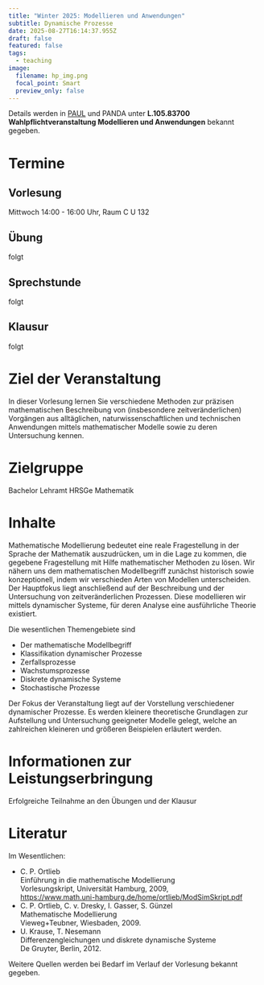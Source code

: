```yaml
---
title: "Winter 2025: Modellieren und Anwendungen"
subtitle: Dynamische Prozesse
date: 2025-08-27T16:14:37.955Z
draft: false
featured: false
tags:
  - teaching
image:
  filename: hp_img.png
  focal_point: Smart
  preview_only: false
---
```

Details werden in [PAUL](https://paul.uni-paderborn.de/scripts/mgrqispi.dll?APPNAME=CampusNet&PRGNAME=COURSEDETAILS&ARGUMENTS=-N000000000000001,-N000443,-N0,-N393923070459804,-N393923070404805,-N0,-N0,-N3,-AxWpDOgBAfBWWOdooOdwlmfBZcMmFPN5oONLdcolZfUm0Wol6mzHBHqA-WuLk4IldOuPSeZ56VDK8YoDN7j7AWDWSYQewc-H3fScjmUmvPQR74IP3vDUEvQPE4zPXRYPuOSijWByFV-PAeW5A4BmVPMojPZRMffwhHuPSQfFFVQoumjWbxgUK3zUMfDUAfQopcdASVNKAeN7Z4qotRgpZcDDNOgUJW-WdHB6f3zFdWkZ33SFwmQf6xjpT4umwrqLZcuW57tZePdm-VNWsCf69xWi6QQRZWfLz3YaZefN6YgijYfoKVf6D4DLQmjH5f-o6eQHJ4BPTcQcF7fmeOdoIeWKIfdHdvWKHevZLedUNHZoTeZPSmdZWP-oCrDKKczPmxuKEONP3fIUqPQofHqoNfSpJxDWTVdLeHgDdOzn9mZKEVfWZPMRmvZmLHjWNCupVRYPZxULf7qGDHUKTvfHlczwFcYKAYoa9OuRBPz5TWBeNWUUIcDD6Rf6QYoHhPI5YRzPYxU5SRW76Q-HBczUMPqPXvjKDHZmQHNoeHd6XxjpXVom-3WB6rDAyQY5feMVjvUK6PDHMQq67mWpJHZUafUUImjf-YYVdcQmSRZKYxgLjvQL9PgP3WYZaPNBj4f5uP-pKOZofmBK0fgLW4gRXe-nFPZKSWj5qPffNPDKqcBm5rqWwfUiF3BK03zcAWj5CRMpl3zwEVWB-vzGVVupTfBUTxNy6QSftPfmh7Z5BvDUIVSWpef9tcNHArgmPHWRq) und PANDA unter **L.105.83700 Wahlpflichtveranstaltung Modellieren und Anwendungen** bekannt gegeben.

# Termine

## Vorlesung

Mittwoch 14:00 - 16:00 Uhr, Raum C U 132

## Übung

folgt

## Sprechstunde

folgt

## Klausur

folgt

# Ziel der Veranstaltung

In dieser Vorlesung lernen Sie verschiedene Methoden zur präzisen mathematischen Beschreibung von (insbesondere zeitveränderlichen) Vorgängen aus alltäglichen, naturwissenschaftlichen und technischen Anwendungen mittels mathematischer Modelle sowie zu deren Untersuchung kennen.

# Zielgruppe

Bachelor Lehramt HRSGe Mathematik

# Inhalte

Mathematische Modellierung bedeutet eine reale Fragestellung in der Sprache der Mathematik auszudrücken, um in die Lage zu kommen, die gegebene Fragestellung mit Hilfe mathematischer Methoden zu lösen. Wir nähern uns dem mathematischen Modellbegriff zunächst historisch sowie konzeptionell, indem wir verschieden Arten von Modellen unterscheiden. Der Hauptfokus liegt anschließend auf der Beschreibung und der Untersuchung von zeitveränderlichen Prozessen. Diese modellieren wir mittels dynamischer Systeme, für deren Analyse eine ausführliche Theorie existiert.

Die wesentlichen Themengebiete sind

* Der mathematische Modellbegriff
* Klassifikation dynamischer Prozesse
* Zerfallsprozesse
* Wachstumsprozesse
* Diskrete dynamische Systeme
* Stochastische Prozesse

Der Fokus der Veranstaltung liegt auf der Vorstellung verschiedener dynamischer Prozesse. Es werden kleinere theoretische Grundlagen zur Aufstellung und Untersuchung geeigneter Modelle gelegt, welche an zahlreichen kleineren und größeren Beispielen erläutert werden.

# Informationen zur Leistungserbringung

Erfolgreiche Teilnahme an den Übungen und der Klausur

# Literatur

Im Wesentlichen:

* C. P. Ortlieb\
  Einführung in die mathematische Modellierung\
  Vorlesungskript, Universität Hamburg, 2009,\
  <https://www.math.uni-hamburg.de/home/ortlieb/ModSimSkript.pdf>
* C. P. Ortlieb, C. v. Dresky, I. Gasser, S. Günzel\
  Mathematische Modellierung\
  Vieweg+Teubner, Wiesbaden, 2009.
* U. Krause, T. Nesemann\
  Differenzengleichungen und diskrete dynamische Systeme\
  De Gruyter, Berlin, 2012.

Weitere Quellen werden bei Bedarf im Verlauf der Vorlesung bekannt gegeben.